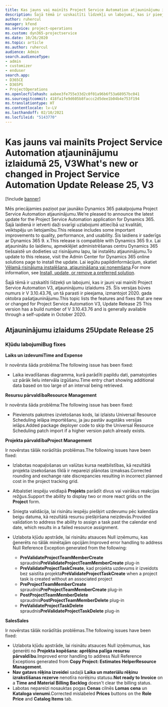 ```yaml
---
title: Kas jauns vai mainīts Project Service Automation atjauninājumu izlaidumā 25, V3
description: Šajā tēmā ir uzskaitīti līdzekļi un labojumi, kas ir pieejami Project Service Automation atjauninājumu izlaidumā 25, V3.
author: ruhercul
manager: kfend
ms.service: project-operations
ms.custom: dyn365-projectservice
ms.date: 10/26/2020
ms.topic: article
ms.author: ruhercul
audience: Admin
search.audienceType:
- admin
- customizer
- enduser
search.app:
- D365CE
- D365PS
- ProjectOperations
ms.openlocfilehash: aabee3fe755e33d2c0f01a96b6f53a68957bc041
ms.sourcegitcommit: 418fa1fe9d605b8faccc2d5dee1b04b4e753f194
ms.translationtype: HT
ms.contentlocale: lv-LV
ms.lasthandoff: 02/10/2021
ms.locfileid: "5143770"
---
```

# <a name="whats-new-or-changed-in-project-service-automation-update-release-25-v3"></a><span data-ttu-id="17e9f-103">Kas jauns vai mainīts Project Service Automation atjauninājumu izlaidumā 25, V3</span><span class="sxs-lookup"><span data-stu-id="17e9f-103">What's new or changed in Project Service Automation Update Release 25, V3</span></span>

[!include [banner](../includes/psa-now-project-operations.md)]

<span data-ttu-id="17e9f-104">Mēs priecājamies paziņot par jaunāko Dynamics 365 pakalpojuma Project Service Automation atjauninājumu.</span><span class="sxs-lookup"><span data-stu-id="17e9f-104">We’re pleased to announce the latest update for the Project Service Automation application for Dynamics 365.</span></span> <span data-ttu-id="17e9f-105">Šajā laidienā ir ietverti daži svarīgi uzlabojumi attiecībā uz kvalitāti, veiktspēju un lietojamību.</span><span class="sxs-lookup"><span data-stu-id="17e9f-105">This release includes some important improvements to quality, performance, and usability.</span></span> <span data-ttu-id="17e9f-106">Šis laidiens ir saderīgs ar Dynamics 365 9. x.</span><span class="sxs-lookup"><span data-stu-id="17e9f-106">This release is compatible with Dynamics 365 9.x.</span></span> <span data-ttu-id="17e9f-107">Lai atjauninātu šo laidienu, apmeklējiet administrēšanas centru Dynamics 365 tiešsaistē un dodieties uz risinājumu lapu, lai instalētu atjauninājumu.</span><span class="sxs-lookup"><span data-stu-id="17e9f-107">To update to this release, visit the Admin Center for Dynamics 365 online solutions page to install the update.</span></span> <span data-ttu-id="17e9f-108">Lai iegūtu papildinformācijum, skatiet [Vēlamā risinājuma instalēšana, atjaunināšana vai noņemšana](https://docs.microsoft.com/power-platform/admin/install-remove-preferred-solution).</span><span class="sxs-lookup"><span data-stu-id="17e9f-108">For more information, see [Install, update, or remove a preferred solution](https://docs.microsoft.com/power-platform/admin/install-remove-preferred-solution).</span></span>

<span data-ttu-id="17e9f-109">Šajā tēmā ir uzskaitīti līdzekļi un labojumi, kas ir jauni vai mainīti Project Service Automation V3, atjauninājumu izlaidums 25. Šīs versijas būves numurs ir V 3.10.43.76, un tā parasti ir pieejama, izmantojot 2020. gada oktobra pašatjauninājumu.</span><span class="sxs-lookup"><span data-stu-id="17e9f-109">This topic lists the features and fixes that are new or changed for Project Service Automation V3, Update Release 25 This version has a build number of V 3.10.43.76 and is generally available through a self-update in October 2020.</span></span>

## <a name="update-release-25"></a><span data-ttu-id="17e9f-110">Atjauninājumu izlaidums 25</span><span class="sxs-lookup"><span data-stu-id="17e9f-110">Update Release 25</span></span>

### <a name="bug-fixes"></a><span data-ttu-id="17e9f-111">Kļūdu labojumi</span><span class="sxs-lookup"><span data-stu-id="17e9f-111">Bug fixes</span></span>

<span data-ttu-id="17e9f-112">**Laiks un izdevumi**</span><span class="sxs-lookup"><span data-stu-id="17e9f-112">**Time and Expense**</span></span>

<span data-ttu-id="17e9f-113">Ir novērsta šāda problēma:</span><span class="sxs-lookup"><span data-stu-id="17e9f-113">The following issue has been fixed:</span></span>

- <span data-ttu-id="17e9f-114">Laika ievadīšanas diagramma, kurā parādīti papildu dati, pamatojoties uz pārāk lielu intervāla izgūšanu.</span><span class="sxs-lookup"><span data-stu-id="17e9f-114">Time entry chart showing additional data based on too large of an interval being retrieved.</span></span>

<span data-ttu-id="17e9f-115">**Resursu pārvaldība**</span><span class="sxs-lookup"><span data-stu-id="17e9f-115">**Resource Management**</span></span>

<span data-ttu-id="17e9f-116">Ir novērsta šāda problēma:</span><span class="sxs-lookup"><span data-stu-id="17e9f-116">The following issue has been fixed:</span></span>

- <span data-ttu-id="17e9f-117">Pievienots pakotnes izvietošanas kods, lai izlaistu Universal Resource Scheduling ielāpa importēšanu, ja jau pastāv augstāks versijas ielāps.</span><span class="sxs-lookup"><span data-stu-id="17e9f-117">Added package deployer code to skip the Universal Resource Scheduling patch import if a higher version patch already exists.</span></span>

<span data-ttu-id="17e9f-118">**Projekta pārvaldība**</span><span class="sxs-lookup"><span data-stu-id="17e9f-118">**Project Management**</span></span>

<span data-ttu-id="17e9f-119">Ir novērstas tālāk norādītās problēmas.</span><span class="sxs-lookup"><span data-stu-id="17e9f-119">The following issues have been fixed:</span></span>

- <span data-ttu-id="17e9f-120">Izlabotas noapaļošanas un valūtas kursa neatbilstības, kā rezultātā projekta izsekošanas tīklā ir nepareizi plānotas izmaksas.</span><span class="sxs-lookup"><span data-stu-id="17e9f-120">Corrected rounding and exchange rate discrepancies resulting in incorrect planned cost in the project tracking grid.</span></span>
- <span data-ttu-id="17e9f-121">Atbalstiet iespēju veidlapā **Projekts** parādīt divus vai vairākus reakcijas režģus.</span><span class="sxs-lookup"><span data-stu-id="17e9f-121">Support the ability to display two or more react grids on the **Project** form.</span></span>
- <span data-ttu-id="17e9f-122">Sniegta validācija, lai risinātu iespēju piešķirt uzdevumu pēc kalendāra beigu datuma, kā rezultātā resursu piešķiršana neizdevās.</span><span class="sxs-lookup"><span data-stu-id="17e9f-122">Provided validation to address the ability to assign a task past the calendar end date, which results in a failed resource assignment.</span></span>
- <span data-ttu-id="17e9f-123">Uzlabota kļūdu apstrāde, lai risinātu atsauces Null izņēmumu, kas ģenerēts no tālāk minētajām opcijām:</span><span class="sxs-lookup"><span data-stu-id="17e9f-123">Improved error handling to address Null Reference Exception generated from the following:</span></span>

    - <span data-ttu-id="17e9f-124">**PreValidateProjectTeamMemberCreate** spraudnis</span><span class="sxs-lookup"><span data-stu-id="17e9f-124">**PreValidateProjectTeamMemberCreate** plug-in</span></span>
    - <span data-ttu-id="17e9f-125">**PreValidateProjectTaskCreate**, kad projekta uzdevums ir izveidots bez saistīta projekta</span><span class="sxs-lookup"><span data-stu-id="17e9f-125">**PreValidateProjectTaskCreate** when a project task is created without an associated project</span></span>
    - <span data-ttu-id="17e9f-126">**PreProjectTeamMemberCreate** spraudnis</span><span class="sxs-lookup"><span data-stu-id="17e9f-126">**PreProjectTeamMemberCreate** plug-in</span></span>
    - <span data-ttu-id="17e9f-127">**PostProjectTeamMemberDelete** spraudnis</span><span class="sxs-lookup"><span data-stu-id="17e9f-127">**PostProjectTeamMemberDelete** plug-in</span></span>
    - <span data-ttu-id="17e9f-128">**PreValidateProjectTaskDelete** spraudnis</span><span class="sxs-lookup"><span data-stu-id="17e9f-128">**PreValidateProjectTaskDelete** plug-in</span></span>

<span data-ttu-id="17e9f-129">**Sales**</span><span class="sxs-lookup"><span data-stu-id="17e9f-129">**Sales**</span></span>

<span data-ttu-id="17e9f-130">Ir novērstas tālāk norādītās problēmas.</span><span class="sxs-lookup"><span data-stu-id="17e9f-130">The following issues have been fixed:</span></span>

- <span data-ttu-id="17e9f-131">Uzlabota kļūdu apstrāde, lai risinātu atsauces Null izņēmumus, kas ģenerēti no **Projekta kopēšana: aprēķina palīga resursu pārvaldību**.</span><span class="sxs-lookup"><span data-stu-id="17e9f-131">Improved error handling to address Null Reference Exceptions generated from **Copy Project: Estimates HelperResource Management**.</span></span>
- <span data-ttu-id="17e9f-132">**Nav gatavs rēķina izveidei** sadaļā **Laika un materiālu rēķinu izrakstīšanas rezerve** nenotīra norēķinu statusu.</span><span class="sxs-lookup"><span data-stu-id="17e9f-132">**Not ready to Invoice** on a **Time and Material Billing Backlog** doesn't clear the billing status.</span></span>
- <span data-ttu-id="17e9f-133">Labotas nepareizi nosauktas pogas **Cenas** cilnēs **Lomas cena** un **Kataloga vienumi**.</span><span class="sxs-lookup"><span data-stu-id="17e9f-133">Corrected mislabeled **Prices** buttons on the **Role Price** and **Catalog Items** tab.</span></span>
